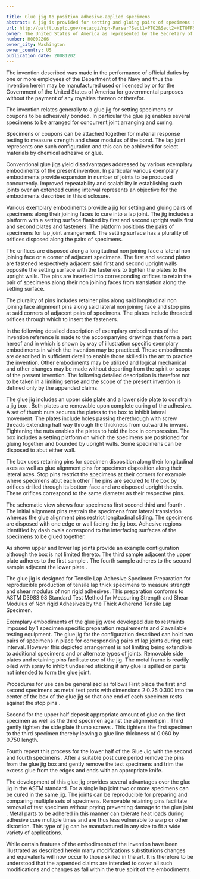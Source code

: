 ```yaml
---

title: Glue jig to position adhesive-applied specimens
abstract: A jig is provided for setting and gluing pairs of specimens along their joining faces to cure into a lap joint. The jig includes a platform with a setting surface flanked by first and second upright walls, first and second plates and fasteners. The platform positions the pairs of specimens for lap joint arrangement.
url: http://patft.uspto.gov/netacgi/nph-Parser?Sect1=PTO2&Sect2=HITOFF&p=1&u=%2Fnetahtml%2FPTO%2Fsearch-adv.htm&r=1&f=G&l=50&d=PALL&S1=H0002266&OS=H0002266&RS=H0002266
owner: The United States of America as represented by the Secretary of the Navy
number: H0002266
owner_city: Washington
owner_country: US
publication_date: 20081202
---
```

The invention described was made in the performance of official duties by one or more employees of the Department of the Navy and thus the invention herein may be manufactured used or licensed by or for the Government of the United States of America for governmental purposes without the payment of any royalties thereon or therefor.

The invention relates generally to a glue jig for setting specimens or coupons to be adhesively bonded. In particular the glue jig enables several specimens to be arranged for concurrent joint arranging and curing.

Specimens or coupons can be attached together for material response testing to measure strength and shear modulus of the bond. The lap joint represents one such configuration and this can be achieved for select materials by chemical adhesive or glue.

Conventional glue jigs yield disadvantages addressed by various exemplary embodiments of the present invention. In particular various exemplary embodiments provide expansion in number of joints to be produced concurrently. Improved repeatability and scalability in establishing such joints over an extended curing interval represents an objective for the embodiments described in this disclosure.

Various exemplary embodiments provide a jig for setting and gluing pairs of specimens along their joining faces to cure into a lap joint. The jig includes a platform with a setting surface flanked by first and second upright walls first and second plates and fasteners. The platform positions the pairs of specimens for lap joint arrangement. The setting surface has a plurality of orifices disposed along the pairs of specimens.

The orifices are disposed along a longitudinal non joining face a lateral non joining face or a corner of adjacent specimens. The first and second plates are fastened respectively adjacent said first and second upright walls opposite the setting surface with the fasteners to tighten the plates to the upright walls. The pins are inserted into corresponding orifices to retain the pair of specimens along their non joining faces from translation along the setting surface.

The plurality of pins includes retainer pins along said longitudinal non joining face alignment pins along said lateral non joining face and stop pins at said corners of adjacent pairs of specimens. The plates include threaded orifices through which to insert the fasteners.

In the following detailed description of exemplary embodiments of the invention reference is made to the accompanying drawings that form a part hereof and in which is shown by way of illustration specific exemplary embodiments in which the invention may be practiced. These embodiments are described in sufficient detail to enable those skilled in the art to practice the invention. Other embodiments may be utilized and logical mechanical and other changes may be made without departing from the spirit or scope of the present invention. The following detailed description is therefore not to be taken in a limiting sense and the scope of the present invention is defined only by the appended claims.

The glue jig includes an upper side plate and a lower side plate to constrain a jig box . Both plates are removable upon complete curing of the adhesive. A set of thumb nuts secures the plates to the box to inhibit lateral movement. The plates include holes passing therethrough with screw threads extending half way through the thickness from outward to inward. Tightening the nuts enables the plates to hold the box in compression. The box includes a setting platform on which the specimens are positioned for gluing together and bounded by upright walls. Some specimens can be disposed to abut either wall.

The box uses retaining pins for specimen disposition along their longitudinal axes as well as glue alignment pins for specimen disposition along their lateral axes. Stop pins restrict the specimens at their corners for example where specimens abut each other The pins are secured to the box by orifices drilled through its bottom face and are disposed upright therein. These orifices correspond to the same diameter as their respective pins.

The schematic view shows four specimens first second third and fourth . The initial alignment pins restrain the specimens from lateral translation whereas the glue alignment pins restrict longitudinal sliding. The specimens are disposed with one edge or wall facing the jig box. Adhesive regions identified by dash ovals correspond to the interfacing surfaces of the specimens to be glued together.

As shown upper and lower lap joints provide an example configuration although the box is not limited thereto. The third sample adjacent the upper plate adheres to the first sample . The fourth sample adheres to the second sample adjacent the lower plate .

The glue jig is designed for Tensile Lap Adhesive Specimen Preparation for reproducible production of tensile lap thick specimens to measure strength and shear modulus of non rigid adhesives. This preparation conforms to ASTM D3983 98 Standard Test Method for Measuring Strength and Shear Modulus of Non rigid Adhesives by the Thick Adherend Tensile Lap Specimen.

Exemplary embodiments of the glue jig were developed due to restraints imposed by 1 specimen specific preparation requirements and 2 available testing equipment. The glue jig for the configuration described can hold two pairs of specimens in place for corresponding pairs of lap joints during cure interval. However this depicted arrangement is not limiting being extendible to additional specimens and or alternate types of joints. Removable side plates and retaining pins facilitate use of the jig. The metal frame is readily oiled with spray to inhibit undesired sticking if any glue is spilled on parts not intended to form the glue joint.

Procedures for use can be generalized as follows First place the first and second specimens as metal test parts with dimensions 2 0.25 0.300 into the center of the box of the glue jig so that one end of each specimen rests against the stop pins .

Second for the upper half deposit appropriate amount of glue on the first specimen as well as the third specimen against the alignment pin . Third gently tighten the side plate thumb screws . This tightens the first specimen to the third specimen thereby leaving a glue line thickness of 0.060 by 0.750 length.

Fourth repeat this process for the lower half of the Glue Jig with the second and fourth specimens . After a suitable post cure period remove the pins from the glue jig box and gently remove the test specimens and trim the excess glue from the edges and ends with an appropriate knife.

The development of this glue jig provides several advantages over the glue jig in the ASTM standard. For a single lap joint two or more specimens can be cured in the same jig. The joints can be reproducible for preparing and comparing multiple sets of specimens. Removable retaining pins facilitate removal of test specimen without prying preventing damage to the glue joint . Metal parts to be adhered in this manner can tolerate heat loads during adhesive cure multiple times and are thus less vulnerable to warp or other distortion. This type of jig can be manufactured in any size to fit a wide variety of applications.

While certain features of the embodiments of the invention have been illustrated as described herein many modifications substitutions changes and equivalents will now occur to those skilled in the art. It is therefore to be understood that the appended claims are intended to cover all such modifications and changes as fall within the true spirit of the embodiments.


